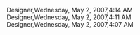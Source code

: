 ﻿Designer,Wednesday, May 2, 2007,4:14 AM  Designer,Wednesday, May 2, 2007,4:11 AM  Designer,Wednesday, May 2, 2007,4:07 AM
